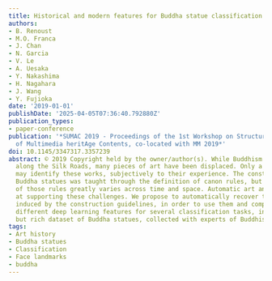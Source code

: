 ```yaml
---
title: Historical and modern features for Buddha statue classification
authors:
- B. Renoust
- M.O. Franca
- J. Chan
- N. Garcia
- V. Le
- A. Uesaka
- Y. Nakashima
- H. Nagahara
- J. Wang
- Y. Fujioka
date: '2019-01-01'
publishDate: '2025-04-05T07:36:40.792880Z'
publication_types:
- paper-conference
publication: '*SUMAC 2019 - Proceedings of the 1st Workshop on Structuring and Understanding
  of Multimedia heritAge Contents, co-located with MM 2019*'
doi: 10.1145/3347317.3357239
abstract: © 2019 Copyright held by the owner/author(s). While Buddhism has spread
  along the Silk Roads, many pieces of art have been displaced. Only a few experts
  may identify these works, subjectively to their experience. The construction of
  Buddha statues was taught through the definition of canon rules, but the applications
  of those rules greatly varies across time and space. Automatic art analysis aims
  at supporting these challenges. We propose to automatically recover the proportions
  induced by the construction guidelines, in order to use them and compare between
  different deep learning features for several classification tasks, in a medium size
  but rich dataset of Buddha statues, collected with experts of Buddhism art history.
tags:
- Art history
- Buddha statues
- Classification
- Face landmarks
- buddha
---
```

